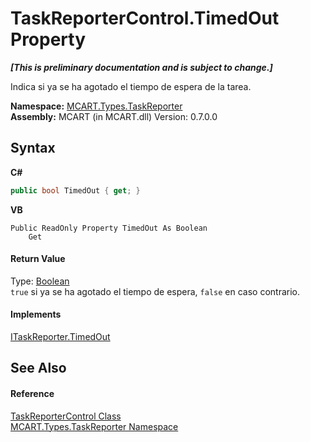 # TaskReporterControl.TimedOut Property 
 _**\[This is preliminary documentation and is subject to change.\]**_

Indica si ya se ha agotado el tiempo de espera de la tarea.

**Namespace:**&nbsp;<a href="256f3901-18cb-eeca-835c-7de778822db3">MCART.Types.TaskReporter</a><br />**Assembly:**&nbsp;MCART (in MCART.dll) Version: 0.7.0.0

## Syntax

**C#**<br />
``` C#
public bool TimedOut { get; }
```

**VB**<br />
``` VB
Public ReadOnly Property TimedOut As Boolean
	Get
```


#### Return Value
Type: <a href="http://msdn2.microsoft.com/es-es/library/a28wyd50" target="_blank">Boolean</a><br />`true` si ya se ha agotado el tiempo de espera, `false` en caso contrario.

#### Implements
<a href="108ba592-0a55-60ce-6653-77e503d549f7">ITaskReporter.TimedOut</a><br />

## See Also


#### Reference
<a href="8772b8d4-cb78-6a2a-83e0-dd746f24cc98">TaskReporterControl Class</a><br /><a href="256f3901-18cb-eeca-835c-7de778822db3">MCART.Types.TaskReporter Namespace</a><br />